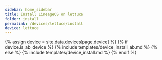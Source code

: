 ```yaml
---
sidebar: home_sidebar
title: Install LineageOS on lettuce
folder: install
permalink: /devices/lettuce/install
device: lettuce
---
```

{% assign device = site.data.devices[page.device] %}
{% if device.is_ab_device %}
{% include templates/device_install_ab.md %}
{% else %}
{% include templates/device_install.md %}
{% endif %}

